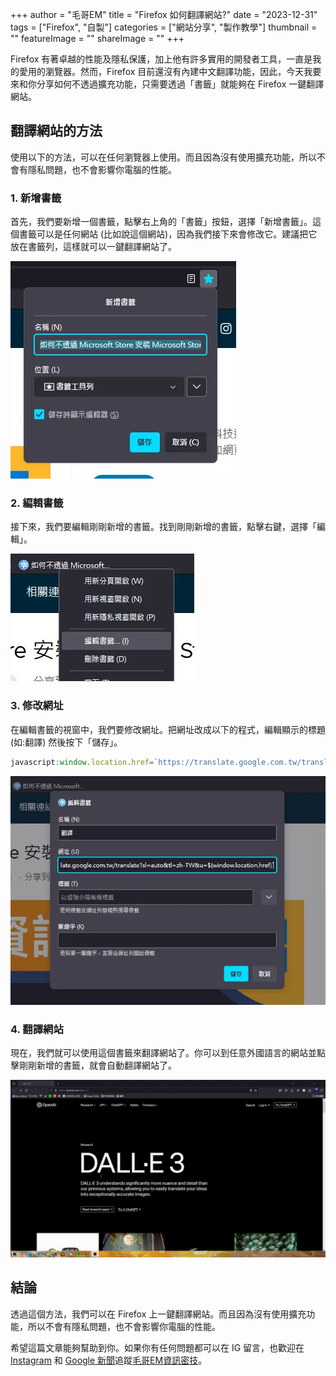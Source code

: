 +++
author = "毛哥EM"
title = "Firefox 如何翻譯網站?"
date = "2023-12-31"
tags = ["Firefox", "自製"]
categories = ["網站分享", "製作教學"]
thumbnail = ""
featureImage = ""
shareImage = ""
+++

Firefox 有著卓越的性能及隱私保護，加上他有許多實用的開發者工具，一直是我的愛用的瀏覽器。然而，Firefox 目前還沒有內建中文翻譯功能，因此，今天我要來和你分享如何不透過擴充功能，只需要透過「書籤」就能夠在 Firefox 一鍵翻譯網站。


<!--more-->

## 翻譯網站的方法

使用以下的方法，可以在任何瀏覽器上使用。而且因為沒有使用擴充功能，所以不會有隱私問題，也不會影響你電腦的性能。

### 1. 新增書籤

首先，我們要新增一個書籤，點擊右上角的「書籤」按鈕，選擇「新增書籤」。這個書籤可以是任何網站 (比如說這個網站)，因為我們接下來會修改它。建議把它放在書籤列，這樣就可以一鍵翻譯網站了。

![新增書籤](create.webp)

### 2. 編輯書籤

接下來，我們要編輯剛剛新增的書籤。找到剛剛新增的書籤，點擊右鍵，選擇「編輯」。

![編輯書籤](edit.webp)

### 3. 修改網址

在編輯書籤的視窗中，我們要修改網址。把網址改成以下的程式，編輯顯示的標題 (如:翻譯) 然後按下「儲存」。

```js
javascript:window.location.href=`https://translate.google.com.tw/translate?sl=auto&tl=zh-TW&u=${window.location.href}`
```

![修改網址](title.webp)

### 4. 翻譯網站

現在，我們就可以使用這個書籤來翻譯網站了。你可以到任意外國語言的網站並點擊剛剛新增的書籤，就會自動翻譯網站了。

![成果](final.gif)

## 結論

透過這個方法，我們可以在 Firefox 上一鍵翻譯網站。而且因為沒有使用擴充功能，所以不會有隱私問題，也不會影響你電腦的性能。

希望這篇文章能夠幫助到你。如果你有任何問題都可以在 IG 留言，也歡迎在 [Instagram](https://www.instagram.com/em.tec.blog) 和 [Google 新聞](https://news.google.com/publications/CAAqBwgKMKXLvgswsubVAw?ceid=TW:zh-Hant&oc=3)追蹤[毛哥EM資訊密技](https://em-tec.github.io/)。

